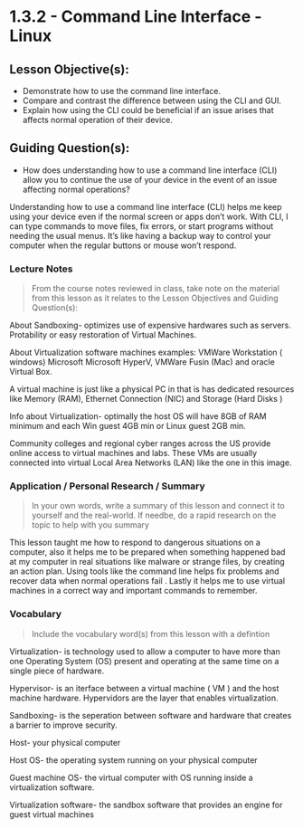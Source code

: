# 1.3.2 - Command Line Interface - Linux

## Lesson Objective(s):
- Demonstrate how to use the command line interface.
- Compare and contrast the difference between using the CLI and GUI.
- Explain how using the CLI could be beneficial if an issue arises that affects normal operation of
their device.

## Guiding Question(s):
- How does understanding how to use a command line interface (CLI) allow
you to continue the use of your device in the event of an issue affecting normal operations?

Understanding how to use a command line interface (CLI) helps  me  keep using your device even if the normal screen or apps don’t work. With CLI, I can type commands to move files, fix errors, or start programs without needing the usual menus. It’s like having a backup way to control your computer when the regular buttons or mouse won’t respond.

### Lecture Notes
> From the course notes reviewed in class, take note on the material from this lesson as it relates to the Lesson Objectives and Guiding Question(s):
  
  About Sandboxing- optimizes use of expensive hardwares  such as servers.  Protability or 
easy restoration of Virtual Machines.

About  Virtualization software machines examples: VMWare Workstation ( windows)  Microsoft Microsoft HyperV, VMWare Fusin (Mac) and oracle  Virtual Box. 

A virtual machine is just like a physical PC in that is has dedicated resources  like Memory (RAM), Ethernet Connection (NIC) and Storage  (Hard  Disks )

Info about Virtualization- optimally the host OS will have 8GB of RAM minimum and each Win guest 4GB min or Linux guest 2GB min.

Community colleges and regional cyber ranges across the US provide online access to virtual machines and labs. These VMs are usually connected into virtual  Local Area Networks (LAN) like the one in this image.

### Application / Personal Research / Summary
> In your own words, write a summary of this lesson and connect it to yourself and the real-world. If needbe, do a rapid research on the topic to help with you summary

This lesson taught me how to respond to dangerous situations on a computer, also it helps me to be prepared when something happened bad at my computer in real situations like malware or strange files, by creating an action plan. Using tools like the command line helps fix problems and recover data when normal operations fail . Lastly it helps  me to use virtual machines in a correct way and important commands to remember.

### Vocabulary
> Include the vocabulary word(s) from this lesson with a defintion
 
 Virtualization- is technology used to allow a computer to have more than one Operating System (OS) present and operating at the same time on a single piece of hardware.  

 Hypervisor- is an iterface between a virtual machine ( VM )  and the host machine hardware. Hypervidors are the layer that enables virtualization.

 Sandboxing- is the seperation between software and  hardware  that creates a barrier to improve security.

Host- your physical computer

Host OS- the operating system running on your physical computer

Guest machine OS- the virtual computer with OS running inside a virtualization software.

Virtualization software- the sandbox software that provides an engine for guest virtual machines


